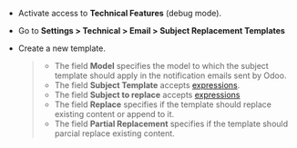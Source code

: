 - Activate access to **Technical Features** (debug mode).

- Go to **Settings \> Technical \> Email \> Subject Replacement
  Templates**

- Create a new template.

  > - The field **Model** specifies the model to which the subject
  >   template should apply in the notification emails sent by Odoo.
  > - The field **Subject Template** accepts
  >   [expressions](https://www.odoo.com/documentation/18.0/applications/general/companies/email_template.html#dynamic-placeholders).
  > - The field **Subject to replace** accepts
  >   [expressions](https://www.odoo.com/documentation/18.0/applications/general/companies/email_template.html#dynamic-placeholders)
  > - The field **Replace** specifies if the template should replace
  >   existing content or append to it.
  > - The field **Partial Replacement** specifies if the template should
  >   parcial replace existing content.
